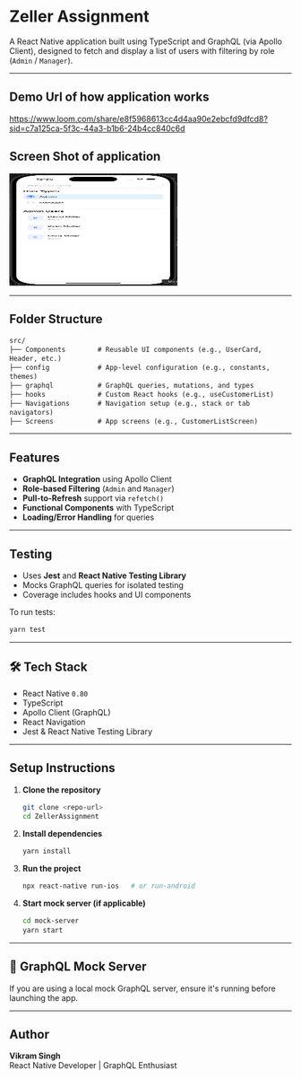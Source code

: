 # Zeller Assignment

A React Native application built using TypeScript and GraphQL (via Apollo Client), designed to fetch and display a list of users with filtering by role (`Admin` / `Manager`).

---

## Demo Url of how application works
https://www.loom.com/share/e8f5968613cc4d4aa90e2ebcfd9dfcd8?sid=c7a125ca-5f3c-44a3-b1b6-24b4cc840c6d

## Screen Shot of application

<img src="src/assets/screenshot.png" alt="App Screenshot" width="300" height="200"/>

---

## Folder Structure

```
src/
├── Components        # Reusable UI components (e.g., UserCard, Header, etc.)
├── config            # App-level configuration (e.g., constants, themes)
├── graphql           # GraphQL queries, mutations, and types
├── hooks             # Custom React hooks (e.g., useCustomerList)
├── Navigations       # Navigation setup (e.g., stack or tab navigators)
├── Screens           # App screens (e.g., CustomerListScreen)
```

---

##  Features

- **GraphQL Integration** using Apollo Client
- **Role-based Filtering** (`Admin` and `Manager`)
- **Pull-to-Refresh** support via `refetch()`
- **Functional Components** with TypeScript
- **Loading/Error Handling** for queries

---

## Testing

- Uses **Jest** and **React Native Testing Library**
- Mocks GraphQL queries for isolated testing
- Coverage includes hooks and UI components

To run tests:
```bash
yarn test
```

---

## 🛠️ Tech Stack

- React Native `0.80`
- TypeScript
- Apollo Client (GraphQL)
- React Navigation
- Jest & React Native Testing Library

---

## Setup Instructions

1. **Clone the repository**
   ```bash
   git clone <repo-url>
   cd ZellerAssignment
   ```

2. **Install dependencies**
   ```bash
   yarn install
   ```

3. **Run the project**
   ```bash
   npx react-native run-ios   # or run-android
   ```

4. **Start mock server (if applicable)**
   ```bash
   cd mock-server
   yarn start
   ```

---

## 📁 GraphQL Mock Server

If you are using a local mock GraphQL server, ensure it's running before launching the app.

---

## Author

**Vikram Singh**  
React Native Developer | GraphQL Enthusiast
